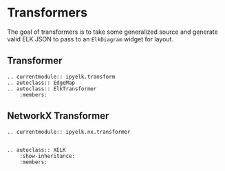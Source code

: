 # Transformers

The goal of transformers is to take some generalized source and generate valid ELK JSON
to pass to an `ElkDiagram` widget for layout.

## Transformer

```{eval-rst}
.. currentmodule:: ipyelk.transform
.. autoclass:: EdgeMap
.. autoclass:: ElkTransformer
    :members:
```

## NetworkX Transformer

```{eval-rst}
.. currentmodule:: ipyelk.nx.transformer


.. autoclass:: XELK
    :show-inheritance:
    :members:
```
